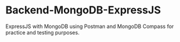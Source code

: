 # Backend-MongoDB-ExpressJS
ExpressJS with MongoDB using Postman and MongoDB Compass for practice and testing purposes.

